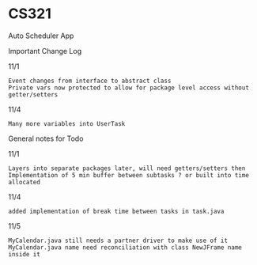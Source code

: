 # CS321
Auto Scheduler App

Important Change Log

11/1

	Event changes from interface to abstract class
	Private vars now protected to allow for package level access without getter/setters

11/4

	Many more variables into UserTask

General notes for Todo
	
11/1

	Layers into separate packages later, will need getters/setters then
	Implementation of 5 min buffer between subtasks ? or built into time allocated

11/4
	
	added implementation of break time between tasks in task.java
	
11/5

	MyCalendar.java still needs a partner driver to make use of it
	MyCalendar.java name need reconciliation with class NewJFrame name inside it
